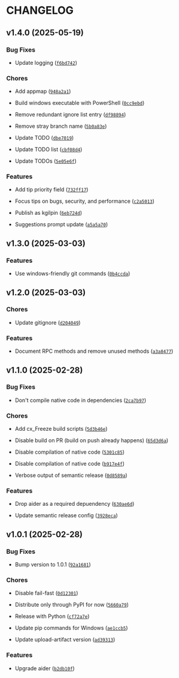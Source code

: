 # CHANGELOG


## v1.4.0 (2025-05-19)

### Bug Fixes

- Update logging
  ([`f6bd742`](https://github.com/kgilpin/opentips/commit/f6bd742a54d8cf2e0e7f45d77a86dead65d60a83))

### Chores

- Add appmap
  ([`948a2a1`](https://github.com/kgilpin/opentips/commit/948a2a1ebc1d7d89b9d37b3b3e44fba00ac7644c))

- Build windows executable with PowerShell
  ([`0cc9ebd`](https://github.com/kgilpin/opentips/commit/0cc9ebd76109b00af38dfc022d9868e5b2b6618a))

- Remove redundant ignore list entry
  ([`df98894`](https://github.com/kgilpin/opentips/commit/df988949cdb7334cfcacdcdae25dd8fde0ef2869))

- Remove stray branch name
  ([`5b0a83e`](https://github.com/kgilpin/opentips/commit/5b0a83e0e12c86f12c72a69738fe0aaab296d4e6))

- Update TODO
  ([`dbe7019`](https://github.com/kgilpin/opentips/commit/dbe70196dcf226e41f2666f3234d282bd3c2104b))

- Update TODO list
  ([`cbf08d4`](https://github.com/kgilpin/opentips/commit/cbf08d44b6090d19ad2f15f9ccab457553b4df87))

- Update TODOs
  ([`5e05e6f`](https://github.com/kgilpin/opentips/commit/5e05e6f931bd159bf6ea863b02e3a195aa638db5))

### Features

- Add tip priority field
  ([`732ff17`](https://github.com/kgilpin/opentips/commit/732ff174147ac3feb12bdf5e9f734b3eda935014))

- Focus tips on bugs, security, and performance
  ([`c2a5013`](https://github.com/kgilpin/opentips/commit/c2a50136ae68f4f506565fbfa4d8452b3d34c2cb))

- Publish as kgilpin
  ([`6eb724d`](https://github.com/kgilpin/opentips/commit/6eb724df0695a9005b920aa4059b2f841df4c49e))

- Suggestions prompt update
  ([`a5a5a70`](https://github.com/kgilpin/opentips/commit/a5a5a70026675192ac3dea6e8a7334c0da3a6af5))


## v1.3.0 (2025-03-03)

### Features

- Use windows-friendly git commands
  ([`0b4ccda`](https://github.com/kgilpin/opentips/commit/0b4ccda0f175fe5dc9e5caf25670d2b332af60c0))


## v1.2.0 (2025-03-03)

### Chores

- Update gitignore
  ([`d204049`](https://github.com/kgilpin/opentips/commit/d2040497e00f00d8a27087edbbb8baad6a734700))

### Features

- Document RPC methods and remove unused methods
  ([`a3a8477`](https://github.com/kgilpin/opentips/commit/a3a8477ecb463cd5341b9c0b4350c64d512c77f3))


## v1.1.0 (2025-02-28)

### Bug Fixes

- Don't compile native code in dependencies
  ([`2ca7b97`](https://github.com/kgilpin/opentips/commit/2ca7b97a239c725a4716f2b24ce26b04a44aa9f3))

### Chores

- Add cx_Freeze build scripts
  ([`5d3b46e`](https://github.com/kgilpin/opentips/commit/5d3b46ea56dba1f9c1e1e42757bb26506f78e942))

- Disable build on PR (build on push already happens)
  ([`65d3d6a`](https://github.com/kgilpin/opentips/commit/65d3d6a6ef1284cf3faa7d6a0e06d34468157b1c))

- Disable compilation of native code
  ([`5301c85`](https://github.com/kgilpin/opentips/commit/5301c853318e88d9319665eb40996abcfa6827fd))

- Disable compilation of native code
  ([`b917e4f`](https://github.com/kgilpin/opentips/commit/b917e4f206b2110267ba49a170387e5b1ae74390))

- Verbose output of semantic release
  ([`0d8589a`](https://github.com/kgilpin/opentips/commit/0d8589a08c7eb735a29a34990b2a1116f4ad7e26))

### Features

- Drop aider as a required depuendency
  ([`630ae6d`](https://github.com/kgilpin/opentips/commit/630ae6dc5d87e4a4bfa32edade657a05c3fe350d))

- Update semantic release config
  ([`3928eca`](https://github.com/kgilpin/opentips/commit/3928eca0af19646cccd5b3ba3c3c9c0ddde4db0d))


## v1.0.1 (2025-02-28)

### Bug Fixes

- Bump version to 1.0.1
  ([`92a1681`](https://github.com/kgilpin/opentips/commit/92a16817445dcfc89c817f45f07c05e8ec731cda))

### Chores

- Disable fail-fast
  ([`0d12301`](https://github.com/kgilpin/opentips/commit/0d1230157301c70bac55b14c8ffcfceb54c28669))

- Distribute only through PyPI for now
  ([`5660a79`](https://github.com/kgilpin/opentips/commit/5660a793ec56be5a2b4516175a4589fb06b65572))

- Release with Python
  ([`cf72a7e`](https://github.com/kgilpin/opentips/commit/cf72a7e2b35a3ddb2873bc0f10c0bc8a9158493b))

- Update pip commands for Windows
  ([`ae1ccb5`](https://github.com/kgilpin/opentips/commit/ae1ccb5915785e8340b13d152775bf92cafaff32))

- Update upload-artifact version
  ([`ad39313`](https://github.com/kgilpin/opentips/commit/ad39313801efb72e75ab67b952ac91af3c0c0d1b))

### Features

- Upgrade aider
  ([`b2db10f`](https://github.com/kgilpin/opentips/commit/b2db10f3e1ac0f95a28bed2a0b52f041cb921d41))

